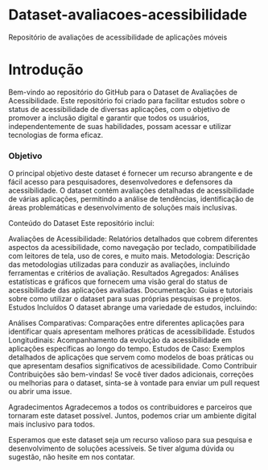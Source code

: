 # Dataset-avaliacoes-acessibilidade
Repositório de avaliações de acessibilidade de aplicações móveis

<h1>Introdução</h1>
Bem-vindo ao repositório do GitHub para o Dataset de Avaliações de Acessibilidade. Este repositório foi criado para facilitar estudos sobre o status de acessibilidade de diversas aplicações, com o objetivo de promover a inclusão digital e garantir que todos os usuários, independentemente de suas habilidades, possam acessar e utilizar tecnologias de forma eficaz.

<h3>Objetivo</h3>
O principal objetivo deste dataset é fornecer um recurso abrangente e de fácil acesso para pesquisadores, desenvolvedores e defensores da acessibilidade. O dataset contém avaliações detalhadas de acessibilidade de várias aplicações, permitindo a análise de tendências, identificação de áreas problemáticas e desenvolvimento de soluções mais inclusivas.

Conteúdo do Dataset
Este repositório inclui:

Avaliações de Acessibilidade: Relatórios detalhados que cobrem diferentes aspectos da acessibilidade, como navegação por teclado, compatibilidade com leitores de tela, uso de cores, e muito mais.
Metodologia: Descrição das metodologias utilizadas para conduzir as avaliações, incluindo ferramentas e critérios de avaliação.
Resultados Agregados: Análises estatísticas e gráficos que fornecem uma visão geral do status de acessibilidade das aplicações avaliadas.
Documentação: Guias e tutoriais sobre como utilizar o dataset para suas próprias pesquisas e projetos.
Estudos Incluídos
O dataset abrange uma variedade de estudos, incluindo:

Análises Comparativas: Comparações entre diferentes aplicações para identificar quais apresentam melhores práticas de acessibilidade.
Estudos Longitudinais: Acompanhamento da evolução da acessibilidade em aplicações específicas ao longo do tempo.
Estudos de Caso: Exemplos detalhados de aplicações que servem como modelos de boas práticas ou que apresentam desafios significativos de acessibilidade.
Como Contribuir
Contribuições são bem-vindas! Se você tiver dados adicionais, correções ou melhorias para o dataset, sinta-se à vontade para enviar um pull request ou abrir uma issue.

Agradecimentos
Agradecemos a todos os contribuidores e parceiros que tornaram este dataset possível. Juntos, podemos criar um ambiente digital mais inclusivo para todos.

Esperamos que este dataset seja um recurso valioso para sua pesquisa e desenvolvimento de soluções acessíveis. Se tiver alguma dúvida ou sugestão, não hesite em nos contatar.